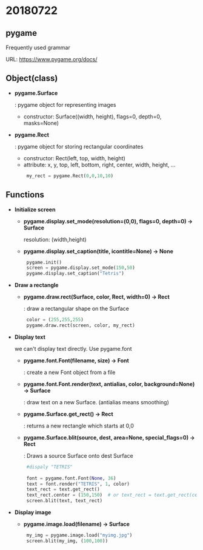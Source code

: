



# 20180722

## pygame

Frequently used grammar

 URL: https://www.pygame.org/docs/

## Object(class)

* **pygame.Surface**

  : pygame object for representing images
  - constructor: Surface((width, height), flags=0, depth=0, masks=None)
  
* **pygame.Rect**

  : pygame object for storing rectangular coordinates
	- constructor: Rect(left, top, width, height)
  - attribute: x, y, top, left, bottom, right, center, width, height, ...
	```python								
	 my_rect = pygame.Rect(0,0,10,10)
	 ```									
 


									      
 ## Functions
 * **Initialize screen**
  
   - **pygame.display.set_mode(resolution=(0,0), flags=0, depth=0) -> Surface**
   
     resolution: (width,height)
     
   - **pygame.display.set_caption(title, icontitle=None) -> None**
	   ```python
	    pygame.init()
	    screen = pygame.display.set_mode(150,50)
		pygame.display.set_caption("Tetris")
		```

*  **Draw a rectangle**
  
	  - **pygame.draw.rect(Surface, color, Rect, width=0) -> Rect**
	  
	       : draw a rectangular shape on the Surface
		  ```python
		   color = (255,255,255)
		   pygame.draw.rect(screen, color, my_rect)
		``` 



		

 * **Display text**
 
	  we can't display text directly. Use pygame.font
  
	  - **pygame.font.Font(filename, size) -> Font**
	  
	   	 : create a new Font object from a file
    
	  - **pygame.font.Font.render(text, antialias, color, background=None) -> Surface**
	  
	   	 : draw text on a new Surface. (antialias means smoothing)
    
	  - **pygame.Surface.get_rect() -> Rect**
	  
		  : returns a new rectangle which starts at 0,0   
  
	  - **pygame.Surface.blit(source, dest, area=None, special_flags=0) -> Rect**
	  
	   	 : Draws a source Surface onto dest Surface  
 
		```python
		 #dispaly "TETRIS"
	  
		 font = pygame.font.Font(None, 36)
		 text = font.render("TETRIS", 1, color)
		 text_rect = text.get_rect()
		 text_rect.center = (150,150)  # or text_rect = text.get_rect(center=(150,150))
		 screen.blit(text, text_rect)
		```   

* **Display image** 


  - **pygame.image.load(filename) -> Surface**  
 
	  ```python
	   my_img = pygame.image.load("myimg.jpg")
	   screen.blit(my_img, (100,100))
	  ```
